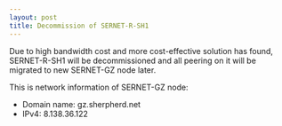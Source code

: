 ```yaml
---
layout: post
title: Decommission of SERNET-R-SH1
---
```

Due to high bandwidth cost and more cost-effective solution has found, SERNET-R-SH1 will be decommissioned and all peering on it will be migrated to new SERNET-GZ node later.

This is network information of SERNET-GZ node:
* Domain name: gz.sherpherd.net
* IPv4: 8.138.36.122